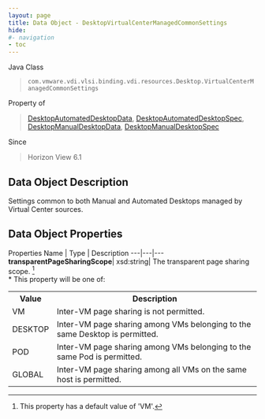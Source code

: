 ```yaml
---
layout: page
title: Data Object - DesktopVirtualCenterManagedCommonSettings
hide:
#- navigation
- toc
---
```






Java Class
> `com.vmware.vdi.vlsi.binding.vdi.resources.Desktop.VirtualCenterManagedCommonSettings`

Property of
> [DesktopAutomatedDesktopData](vdi.resources.Desktop.AutomatedDesktopData.md#field_detail), [DesktopAutomatedDesktopSpec](vdi.resources.Desktop.AutomatedDesktopSpec.md#field_detail), [DesktopManualDesktopData](vdi.resources.Desktop.ManualDesktopData.md#field_detail), [DesktopManualDesktopSpec](vdi.resources.Desktop.ManualDesktopSpec.md#field_detail)

Since
> Horizon View 6.1


## Data Object Description

Settings common to both Manual and Automated Desktops managed by Virtual Center sources.

## Data Object Properties
Properties
Name |  Type |  Description
---|---|---
**transparentPageSharingScope**|  xsd:string|  The transparent page sharing scope. [^124] <br>* This property will be one of:<br><table><tr><th>Value</th><th>Description</th></tr><tr><td>VM</td><td>Inter-VM page sharing is not permitted.</td></tr><tr><td>DESKTOP</td><td>Inter-VM page sharing among VMs belonging to the same Desktop is permitted.</td></tr><tr><td>POD</td><td>Inter-VM page sharing among VMs belonging to the same Pod is permitted.</td></tr><tr><td>GLOBAL</td><td>Inter-VM page sharing among all VMs on the same host is permitted.</td></tr></table>




 


[^124]: This property has a default value of 'VM'.